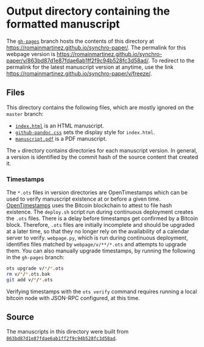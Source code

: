 # Output directory containing the formatted manuscript

The [`gh-pages`](https://github.com/romainmartinez/synchro-paper/tree/gh-pages) branch hosts the contents of this directory at https://romainmartinez.github.io/synchro-paper/.
The permalink for this webpage version is https://romainmartinez.github.io/synchro-paper/v/863bd87d1e87fdae6ab1ff2f9c94b528fc3d58ad/.
To redirect to the permalink for the latest manuscript version at anytime, use the link https://romainmartinez.github.io/synchro-paper/v/freeze/.

## Files

This directory contains the following files, which are mostly ignored on the `master` branch:

+ [`index.html`](index.html) is an HTML manuscript.
+ [`github-pandoc.css`](github-pandoc.css) sets the display style for `index.html`.
+ [`manuscript.pdf`](manuscript.pdf) is a PDF manuscript.

The `v` directory contains directories for each manuscript version.
In general, a version is identified by the commit hash of the source content that created it.

### Timestamps

The `*.ots` files in version directories are OpenTimestamps which can be used to verify manuscript existence at or before a given time.
[OpenTimestamps](https://opentimestamps.org/) uses the Bitcoin blockchain to attest to file hash existence.
The `deploy.sh` script run during continuous deployment creates the `.ots` files.
There is a delay before timestamps get confirmed by a Bitcoin block.
Therefore, `.ots` files are initially incomplete and should be upgraded at a later time, so that they no longer rely on the availability of a calendar server to verify.
`webpage.py`, which is run during continuous deployment, identifies files matched by `webpage/v/**/*.ots` and attempts to upgrade them.
You can also manually upgrade timestamps, by running the following in the `gh-pages` branch:

```sh
ots upgrade v/*/*.ots
rm v/*/*.ots.bak
git add v/*/*.ots
```

Verifying timestamps with the `ots verify` command requires running a local bitcoin node with JSON-RPC configured, at this time.

## Source

The manuscripts in this directory were built from
[`863bd87d1e87fdae6ab1ff2f9c94b528fc3d58ad`](https://github.com/romainmartinez/synchro-paper/commit/863bd87d1e87fdae6ab1ff2f9c94b528fc3d58ad).
